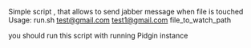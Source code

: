 Simple script , that allows to send jabber message when file is touched
Usage: run.sh test@gmail.com test1@gmail.com file_to_watch_path

you should run this script with running Pidgin instance